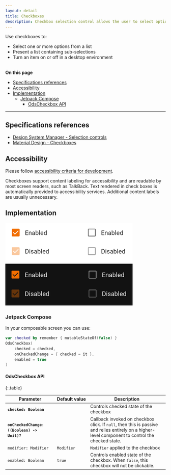 ```yaml
---
layout: detail
title: Checkboxes
description: Checkbox selection control allows the user to select options.
---
```


Use checkboxes to:

* Select one or more options from a list
* Present a list containing sub-selections
* Turn an item on or off in a desktop environment

<br>**On this page**

* [Specifications references](#specifications-references)
* [Accessibility](#accessibility)
* [Implementation](#implementation)
    * [Jetpack Compose](#jetpack-compose)
        * [OdsCheckbox API](#odscheckbox-api)

---

## Specifications references

- [Design System Manager - Selection controls](https://system.design.orange.com/0c1af118d/p/14638a-selection-controls/b/352c00)
- [Material Design - Checkboxes](https://material.io/components/checkboxes/)

## Accessibility

Please follow [accessibility criteria for development](https://a11y-guidelines.orange.com/en/mobile/android/development/).

Checkboxes support content labeling for accessibility and are readable by most screen readers, such
as TalkBack. Text rendered in check boxes is automatically provided to accessibility services.
Additional content labels are usually unnecessary.

## Implementation

![Checkbox](images/checkbox_light.png) ![Checkbox dark](images/checkbox_dark.png)

### Jetpack Compose

In your composable screen you can use:

```kotlin
var checked by remember { mutableStateOf(false) }
OdsCheckbox(
    checked = checked,
    onCheckedChange = { checked = it },
    enabled = true
)
```

#### OdsCheckbox API

<div class="table-responsive" markdown="1">

{:.table}

| Parameter                                      | Default&nbsp;value | Description                                                                                                                                       |
|------------------------------------------------|--------------------|---------------------------------------------------------------------------------------------------------------------------------------------------|
| <b>`checked: Boolean`</b>                      |                    | Controls checked state of the checkbox                                                                                                            |
| <b>`onCheckedChange: ((Boolean) -> Unit)?`</b> |                    | Callback invoked on checkbox click. If `null`, then this is passive and relies entirely on a higher-level component to control the checked state. |
| `modifier: Modifier`                           | `Modifier`         | `Modifier` applied to the checkbox                                                                                                                |
| `enabled: Boolean`                             | `true`             | Controls enabled state of the checkbox. When `false`, this checkbox will not be clickable.                                                        |

</div>
